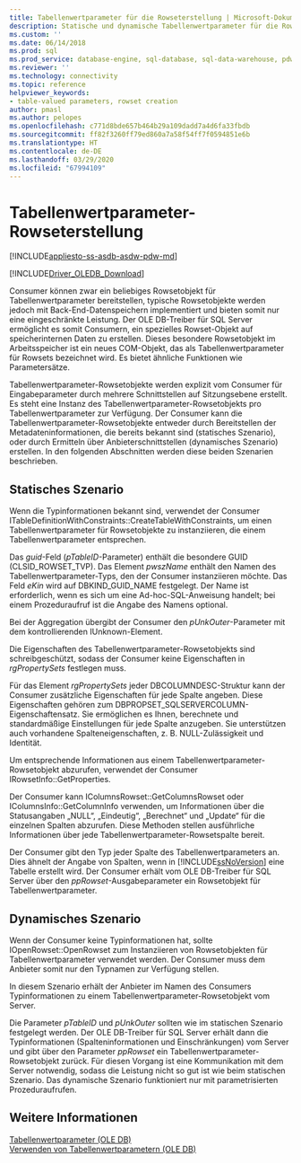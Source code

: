 ```yaml
---
title: Tabellenwertparameter für die Rowseterstellung | Microsoft-Dokumentation
description: Statische und dynamische Tabellenwertparameter für die Rowseterstellung
ms.custom: ''
ms.date: 06/14/2018
ms.prod: sql
ms.prod_service: database-engine, sql-database, sql-data-warehouse, pdw
ms.reviewer: ''
ms.technology: connectivity
ms.topic: reference
helpviewer_keywords:
- table-valued parameters, rowset creation
author: pmasl
ms.author: pelopes
ms.openlocfilehash: c771d8bde657b464b29a109dadd7a4d6fa33fbdb
ms.sourcegitcommit: ff82f3260ff79ed860a7a58f54ff7f0594851e6b
ms.translationtype: HT
ms.contentlocale: de-DE
ms.lasthandoff: 03/29/2020
ms.locfileid: "67994109"
---
```

# <a name="table-valued-parameter-rowset-creation"></a>Tabellenwertparameter-Rowseterstellung
[!INCLUDE[appliesto-ss-asdb-asdw-pdw-md](../../../includes/appliesto-ss-asdb-asdw-pdw-md.md)]

[!INCLUDE[Driver_OLEDB_Download](../../../includes/driver_oledb_download.md)]

  Consumer können zwar ein beliebiges Rowsetobjekt für Tabellenwertparameter bereitstellen, typische Rowsetobjekte werden jedoch mit Back-End-Datenspeichern implementiert und bieten somit nur eine eingeschränkte Leistung. Der OLE DB-Treiber für SQL Server ermöglicht es somit Consumern, ein spezielles Rowset-Objekt auf speicherinternen Daten zu erstellen. Dieses besondere Rowsetobjekt im Arbeitsspeicher ist ein neues COM-Objekt, das als Tabellenwertparameter für Rowsets bezeichnet wird. Es bietet ähnliche Funktionen wie Parametersätze.  
  
 Tabellenwertparameter-Rowsetobjekte werden explizit vom Consumer für Eingabeparameter durch mehrere Schnittstellen auf Sitzungsebene erstellt. Es steht eine Instanz des Tabellenwertparameter-Rowsetobjekts pro Tabellenwertparameter zur Verfügung. Der Consumer kann die Tabellenwertparameter-Rowsetobjekte entweder durch Bereitstellen der Metadateninformationen, die bereits bekannt sind (statisches Szenario), oder durch Ermitteln über Anbieterschnittstellen (dynamisches Szenario) erstellen. In den folgenden Abschnitten werden diese beiden Szenarien beschrieben.  
  
## <a name="static-scenario"></a>Statisches Szenario  
 Wenn die Typinformationen bekannt sind, verwendet der Consumer ITableDefinitionWithConstraints::CreateTableWithConstraints, um einen Tabellenwertparameter für Rowsetobjekte zu instanziieren, die einem Tabellenwertparameter entsprechen.  
  
 Das *guid*-Feld (*pTableID*-Parameter) enthält die besondere GUID (CLSID_ROWSET_TVP). Das Element *pwszName* enthält den Namen des Tabellenwertparameter-Typs, den der Consumer instanziieren möchte. Das Feld *eKin* wird auf DBKIND_GUID_NAME festgelegt. Der Name ist erforderlich, wenn es sich um eine Ad-hoc-SQL-Anweisung handelt; bei einem Prozeduraufruf ist die Angabe des Namens optional.  
  
 Bei der Aggregation übergibt der Consumer den *pUnkOuter*-Parameter mit dem kontrollierenden IUnknown-Element.  
  
 Die Eigenschaften des Tabellenwertparameter-Rowsetobjekts sind schreibgeschützt, sodass der Consumer keine Eigenschaften in *rgPropertySets* festlegen muss.  
  
 Für das Element *rgPropertySets* jeder DBCOLUMNDESC-Struktur kann der Consumer zusätzliche Eigenschaften für jede Spalte angeben. Diese Eigenschaften gehören zum DBPROPSET_SQLSERVERCOLUMN-Eigenschaftensatz. Sie ermöglichen es Ihnen, berechnete und standardmäßige Einstellungen für jede Spalte anzugeben. Sie unterstützen auch vorhandene Spalteneigenschaften, z. B. NULL-Zulässigkeit und Identität.  
  
 Um entsprechende Informationen aus einem Tabellenwertparameter-Rowsetobjekt abzurufen, verwendet der Consumer IRowsetInfo::GetProperties.  
  
 Der Consumer kann IColumnsRowset::GetColumnsRowset oder IColumnsInfo::GetColumnInfo verwenden, um Informationen über die Statusangaben „NULL“, „Eindeutig“, „Berechnet“ und „Update“ für die einzelnen Spalten abzurufen. Diese Methoden stellen ausführliche Informationen über jede Tabellenwertparameter-Rowsetspalte bereit.  
  
 Der Consumer gibt den Typ jeder Spalte des Tabellenwertparameters an. Dies ähnelt der Angabe von Spalten, wenn in [!INCLUDE[ssNoVersion](../../../includes/ssnoversion-md.md)] eine Tabelle erstellt wird. Der Consumer erhält vom OLE DB-Treiber für SQL Server über den *ppRowset*-Ausgabeparameter ein Rowsetobjekt für Tabellenwertparameter.  
  
## <a name="dynamic-scenario"></a>Dynamisches Szenario  
 Wenn der Consumer keine Typinformationen hat, sollte IOpenRowset::OpenRowset zum Instanziieren von Rowsetobjekten für Tabellenwertparameter verwendet werden. Der Consumer muss dem Anbieter somit nur den Typnamen zur Verfügung stellen.  
  
 In diesem Szenario erhält der Anbieter im Namen des Consumers Typinformationen zu einem Tabellenwertparameter-Rowsetobjekt vom Server.  
  
 Die Parameter *pTableID* und *pUnkOuter* sollten wie im statischen Szenario festgelegt werden. Der OLE DB-Treiber für SQL Server erhält dann die Typinformationen (Spalteninformationen und Einschränkungen) vom Server und gibt über den Parameter *ppRowset* ein Tabellenwertparameter-Rowsetobjekt zurück. Für diesen Vorgang ist eine Kommunikation mit dem Server notwendig, sodass die Leistung nicht so gut ist wie beim statischen Szenario. Das dynamische Szenario funktioniert nur mit parametrisierten Prozeduraufrufen.  
  
## <a name="see-also"></a>Weitere Informationen  
 [Tabellenwertparameter &#40;OLE DB&#41;](../../oledb/ole-db-table-valued-parameters/table-valued-parameters-ole-db.md)   
 [Verwenden von Tabellenwertparametern &#40;OLE DB&#41;](../../oledb/ole-db-how-to/use-table-valued-parameters-ole-db.md)  
  
  
